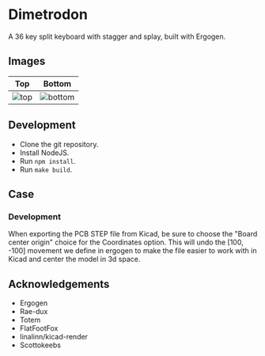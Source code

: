 # Dimetrodon
A 36 key split keyboard with stagger and splay, built with Ergogen.

## Images
| Top | Bottom |
| --- | --- |
| ![top](https://ccblaisdell.github.io/dimetrodon/left-top.png) | ![bottom](https://ccblaisdell.github.io/dimetrodon/left-bottom.png) |

## Development

- Clone the git repository.
- Install NodeJS.
- Run `npm install`.
- Run `make build`.

## Case

### Development

When exporting the PCB STEP file from Kicad, be sure to choose the "Board center origin"
choice for the Coordinates option. This will undo the [100, -100] movement we define
in ergogen to make the file easier to work with in Kicad and center the model in 3d space.

## Acknowledgements

- Ergogen
- Rae-dux
- Totem
- FlatFootFox
- linalinn/kicad-render
- Scottokeebs

